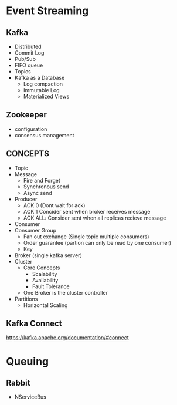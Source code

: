 # Event Streaming
## Kafka
* Distributed 
* Commit Log
* Pub/Sub
* FIFO queue
* Topics
* Kafka as a Database
    * Log compaction
    * Immutable Log
    * Materialized Views
## Zookeeper
* configuration
* consensus management
## CONCEPTS
* Topic
* Message
    * Fire and Forget
    * Synchronous send
    * Async send
* Producer
    * ACK 0 (Dont wait for ack)
    * ACK 1 Concider sent when broker receives message
    * ACK ALL:  Consider sent when all replicas recieve message
* Consumer
* Consumer Group
    * Fan out exchange (Single topic multiple consumers)
    * Order guarantee (partion can only be read by one consumer)
    * Key
* Broker (single kafka server)
* Cluster
    * Core Concepts
        * Scalability
        * Availability
        * Fault Tolerance
    * One Broker is the cluster controller
* Partitions
    * Horizontal Scaling


## Kafka Connect
https://kafka.apache.org/documentation/#connect

# Queuing
## Rabbit
* NServiceBus
